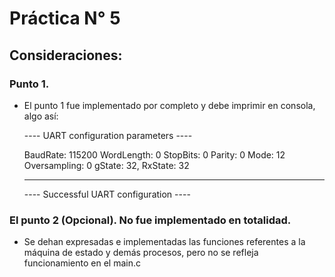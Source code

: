 <h1>Práctica N° 5</h1>
<h2>Consideraciones: </h2>

### Punto 1.
- El punto 1 fue implementado por completo y debe imprimir en consola, algo así:

    ---- UART configuration parameters ----
     
    BaudRate: 115200
    WordLength: 0
    StopBits: 0
    Parity: 0
    Mode: 12
    Oversampling: 0
    gState: 32, RxState: 32
    
    --------------------------------------
    ---- Successful UART configuration ----

### El punto 2 (Opcional). No fue implementado en totalidad.
- Se dehan expresadas e implementadas las funciones referentes a la máquina de estado y demás procesos, pero no se refleja funcionamiento en el main.c
